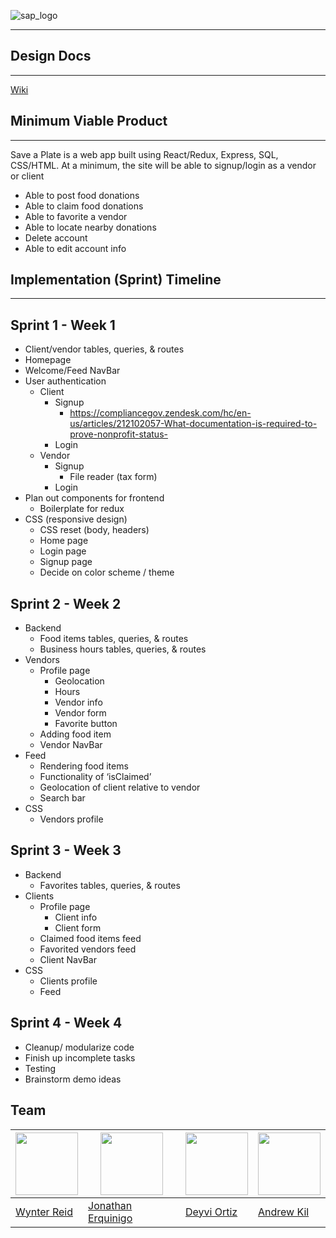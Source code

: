 ![sap_logo](https://user-images.githubusercontent.com/22200791/55772723-73a18600-5a5b-11e9-9080-bc5f715a1778.png)

---

## Design Docs

---
[Wiki](https://github.com/jerquinigo/SaveAPlate/wiki)


## Minimum Viable Product

---

Save a Plate is a web app built using React/Redux, Express, SQL, CSS/HTML. At a minimum, the site will be able to
signup/login as a vendor or client

- Able to post food donations
- Able to claim food donations
- Able to favorite a vendor
- Able to locate nearby donations
- Delete account
- Able to edit account info

## Implementation (Sprint) Timeline

---

## Sprint 1 - Week 1

- Client/vendor tables, queries, & routes
- Homepage
- Welcome/Feed NavBar
- User authentication
  - Client
    - Signup
      - https://compliancegov.zendesk.com/hc/en-us/articles/212102057-What-documentation-is-required-to-prove-nonprofit-status-
    - Login
  - Vendor
    - Signup
      - File reader (tax form)
    - Login
- Plan out components for frontend
  - Boilerplate for redux
- CSS (responsive design)
  - CSS reset (body, headers)
  - Home page
  - Login page
  - Signup page
  - Decide on color scheme / theme

## Sprint 2 - Week 2

- Backend
  - Food items tables, queries, & routes
  - Business hours tables, queries, & routes
- Vendors
  - Profile page
    - Geolocation
    - Hours
    - Vendor info
    - Vendor form
    - Favorite button
  - Adding food item
  - Vendor NavBar
- Feed
  - Rendering food items
  - Functionality of ‘isClaimed’
  - Geolocation of client relative to vendor
  - Search bar
- CSS
  - Vendors profile

## Sprint 3 - Week 3

- Backend
  - Favorites tables, queries, & routes
- Clients
  - Profile page
    - Client info
    - Client form
  - Claimed food items feed
  - Favorited vendors feed
  - Client NavBar
- CSS
  - Clients profile
  - Feed

## Sprint 4 - Week 4

- Cleanup/ modularize code
- Finish up incomplete tasks
- Testing
- Brainstorm demo ideas

## Team

<img src="https://avatars3.githubusercontent.com/u/43793502?s=400&v=4" width="100"> | <img src="https://avatars2.githubusercontent.com/u/43793569?s=460&v=4" width="100"> | <img src="https://avatars1.githubusercontent.com/u/41707636?s=460&v=4" width="100"> | <img src="https://avatars1.githubusercontent.com/u/22200791?s=460&v=4" width="100">
--- | --- | --- | ---
[Wynter Reid](https://github.com/wynterreid) | [Jonathan Erquinigo](https://github.com/jerquinigo) | [Deyvi Ortiz](https://github.com/SurgamSurgam) | [Andrew Kil](https://github.com/Andrew-Kil)
